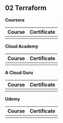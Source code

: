## 02 Terraform

<div align="left">

**Coursera**   

| Course | Certificate |
| :----- | :----- |
| []() | []() |

</div>

<div align="left">

**Cloud Academy**   

| Course | Certificate |
| :----- | :----- |
| []() | []() |

</div>

<div align="left">

**A Cloud Guru**   

| Course | Certificate |
| :----- | :----- |
| []() | []() |

</div>

<div align="left">

**Udemy**   

| Course | Certificate |
| :----- | :----- |
| []() | []() |

</div>
